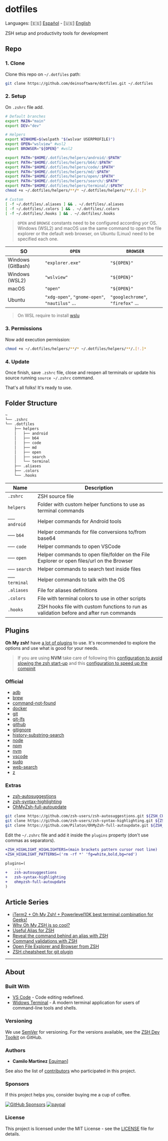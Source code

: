 # dotfiles

Languages: [🇪🇸] [Español](README.ES.md) - [🇺🇸] [English](README.md)

ZSH setup and productivity tools for development

## Repo

### 1. Clone

Clone this repo on `~/.dotfiles` path:

```bash
git clone https://github.com/deinsoftware/dotfiles.git ~/.dotfiles
```

### 2. Setup

On `.zshrc` file add.

```bash
# Default branches
export MAIN="main"
export DEV="dev"

# Helpers
export WINHOME=$(wslpath "$(wslvar USERPROFILE)")
export OPEN="wslview" #wsl2
export BROWSER="${OPEN}" #wsl2

export PATH="$HOME/.dotfiles/helpers/android/:$PATH"
export PATH="$HOME/.dotfiles/helpers/b64/:$PATH"
export PATH="$HOME/.dotfiles/helpers/code/:$PATH"
export PATH="$HOME/.dotfiles/helpers/md/:$PATH"
export PATH="$HOME/.dotfiles/helpers/open/:$PATH"
export PATH="$HOME/.dotfiles/helpers/search/:$PATH"
export PATH="$HOME/.dotfiles/helpers/terminal/:$PATH"
chmod +x ~/.dotfiles/helpers/**/* ~/.dotfiles/helpers/**/.[!.]*

# Custom
[ -f ~/.dotfiles/.aliases ] && . ~/.dotfiles/.aliases
[ -f ~/.dotfiles/.colors ] && . ~/.dotfiles/.colors
[ -f ~/.dotfiles/.hooks ] && . ~/.dotfiles/.hooks
```

> `OPEN` and `BROWSE` constants need to be configured according yor OS. Windows (WSL2) and macOS use the same command to open the file explorer or the default web browser, on Ubuntu (Linux) need to be specified each one.

| SO                | `OPEN`                                         | `BROWSER`                         |
| ----------------- | ---------------------------------------------- | --------------------------------- |
| Windows (GitBash) | `"explorer.exe"`                               | `"${OPEN}"`                       |
| Windows (WSL2)    | `"wslview"`                                    | `"${OPEN}"`                       |
| macOS             | `"open"`                                       | `"${OPEN}"`                       |
| Ubuntu            | `"xdg-open"`, `"gnome-open"`, `"nautilus"` ... | `"googlechrome"`, `"firefox"` ... |

> On WSL require to install [wslu](https://wslutiliti.es)

### 3. Permissions

Now add execution permission:

```bash
chmod +x ~/.dotfiles/helpers/**/* ~/.dotfiles/helpers/**/.[!.]*
```

### 4. Update

Once finish, save `.zshrc` file, close and reopen all terminals or update his source running `source ~/.zshrc` command.

That's all folks! It's ready to use.

## Folder Structure

```bash
~
└── .zshrc
└── .dotfiles
    ├── helpers
    │   ├── android
    │   ├── b64
    │   ├── code
    │   ├── md
    │   ├── open
    │   ├── search
    │   └── terminal
    ├── .aliases
    ├── .colors
    └── .hooks
```

|Name          |Description                                                                                |
|--------------|-------------------------------------------------------------------------------------------|
|`.zshrc`      | ZSH source file                                                                           |
|`helpers`     | Folder with custom helper functions to use as terminal commands                           |
| ── `android` | Helper commands for Android tools                                                         |
| ── `b64`     | Helper commands for file conversions to/from base64                                       |
| ── `code`    | Helper commands to open VSCode                                                            |
| ── `open`    | Helper commands to open file/folder on the File Explorer or open files/url on the Browser |
| ── `search`  | Helper commands to search text inside files                                               |
| ── `terminal`| Helper commands to talk with the OS                                                       |
|`.aliases`    | File for aliases definitions                                                              |
|`.colors`     | File with terminal colors to use in other scripts                                         |
|`.hooks`      | ZSH hooks file with custom functions to run as validation before and after run commands   |

## Plugins

**Oh My zsh!** have [a lot of plugins](https://github.com/ohmyzsh/ohmyzsh/wiki/Plugins) to use. It's recommended to explore the options and use what is good for your needs.

> If you are using **NVM** take care of following this [configuration to avoid slowing the zsh start-up](https://lakur.tech/2021/12/10/fix-slow-zsh-startup-nvm/) and this [configuration to speed up the compinit](https://gist.github.com/ctechols/ca1035271ad134841284?permalink_comment_id=3365691)

### Official

* [adb](https://github.com/ohmyzsh/ohmyzsh/tree/master/plugins/adb)
* [brew](https://github.com/ohmyzsh/ohmyzsh/tree/master/plugins/brew)
* [command-not-found](https://github.com/ohmyzsh/ohmyzsh/tree/master/plugins/command-not-found)
* [docker](https://github.com/ohmyzsh/ohmyzsh/tree/master/plugins/docker)
* [git](https://github.com/ohmyzsh/ohmyzsh/tree/master/plugins/git)
* [git-lfs](https://github.com/ohmyzsh/ohmyzsh/tree/master/plugins/git-lfs)
* [github](https://github.com/ohmyzsh/ohmyzsh/tree/master/plugins/github)
* [gitignore](https://github.com/ohmyzsh/ohmyzsh/tree/master/plugins/gitignore)
* [history-substring-search](https://github.com/ohmyzsh/ohmyzsh/tree/master/plugins/history-substring-search)
* [node](https://github.com/ohmyzsh/ohmyzsh/tree/master/plugins/node)
* [npm](https://github.com/ohmyzsh/ohmyzsh/tree/master/plugins/npm)
* [nvm](https://github.com/ohmyzsh/ohmyzsh/tree/master/plugins/nvm)
* [vscode](https://github.com/ohmyzsh/ohmyzsh/tree/master/plugins/vscode)
* [sudo](https://github.com/ohmyzsh/ohmyzsh/tree/master/plugins/sudo)
* [web-search](https://github.com/ohmyzsh/ohmyzsh/tree/master/plugins/web-search)
* [z](https://github.com/ohmyzsh/ohmyzsh/tree/master/plugins/z)

### Extras

* [zsh-autosuggestions](https://github.com/zsh-users/zsh-autosuggestions)
* [zsh-syntax-highlighting](https://github.com/zsh-users/zsh-syntax-highlighting)
* [OhMyZsh-full-autoupdate](https://github.com/Pilaton/OhMyZsh-full-autoupdate)

```bash
git clone https://github.com/zsh-users/zsh-autosuggestions.git ${ZSH_CUSTOM:-~/.oh-my-zsh/custom}/plugins/zsh-autosuggestions
git clone https://github.com/zsh-users/zsh-syntax-highlighting.git ${ZSH_CUSTOM:-~/.oh-my-zsh/custom}/plugins/zsh-syntax-highlighting
git clone https://github.com/Pilaton/OhMyZsh-full-autoupdate.git ${ZSH_CUSTOM:-~/.oh-my-zsh/custom}/plugins/ohmyzsh-full-autoupdate
```

Edit the `~/.zshrc` file and add it inside the `plugins` property (don't use commas as separators).

```diff
+ZSH_HIGHLIGHT_HIGHLIGHTERS=(main brackets pattern cursor root line)
+ZSH_HIGHLIGHT_PATTERNS=('rm -rf *' 'fg=white,bold,bg=red')

plugins=(
    ...
+   zsh-autosuggestions
+   zsh-syntax-highlighting
+   ohmyzsh-full-autoupdate
)
```

## Article Series

* [iTerm2 + Oh My Zsh! + Powerlevel10K best terminal combination for Geeks!](https://dev.to/equiman/iterm2--oh-my-zsh--powerlevel9k-best-terminal-combination-for-geeks-58l5)
* [Why Oh My ZSH is so cool?](https://dev.to/equiman/why-oh-my-zsh-is-so-cool-31gd)
* [Useful Alias for ZSH](https://dev.to/equiman/useful-alias-for-zsh-1j8b)
* [Reveal the command behind an alias with ZSH](https://dev.to/equiman/reveal-the-command-behind-an-alias-with-zsh-4d96)
* [Command validations with ZSH](https://dev.to/equiman/command-validations-with-zsh-2boa)
* [Open File Explorer and Browser from ZSH](https://dev.to/equiman/open-file-explorer-and-browser-mbb)
* [ZSH cheatsheet for git plugin](https://dev.to/equiman/zsh-cheatsheet-for-git-plugin-1f6a)

---

## About

### Built With

* [VS Code](https://code.visualstudio.com/) - Code editing redefined.
* [Widows Terminal](https://github.com/Microsoft/Terminal/) - A modern terminal application for users of command-line tools and shells.

### Versioning

We use [SemVer](http://semver.org/) for versioning. For the versions available, see the [ZSH Dev Toolkit](https://github.com/deinsoftware/zsh-dev-toolkit/tags) on GitHub.

### Authors

* **Camilo Martinez** [Equiman](http://github.com/equiman)]

See also the list of [contributors](https://github.com/deinsoftware/zsh-dev-toolkit/contributors) who participated in this project.

### Sponsors

If this project helps you, consider buying me a cup of coffee.

[![GitHub Sponsors](https://img.shields.io/badge/-GitHub%20Sponsors-gray?style=flat&labelColor=171515&logo=github&logoColor=white&link=https://github.com/sponsors/deinsoftware)](https://github.com/sponsors/deinsoftware)
[![paypal](https://img.shields.io/badge/-PayPal-gray?style=flat&labelColor=00457C&logo=paypal&logoColor=white&link=https://paypal.me/equiman/3)](https://paypal.me/equiman/3)

### License

This project is licensed under the MIT License - see the [LICENSE](LICENSE.md) file for details.
